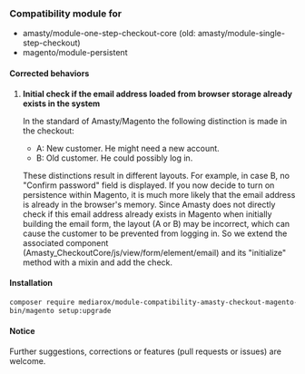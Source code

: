 ### Compatibility module for
* amasty/module-one-step-checkout-core (old: amasty/module-single-step-checkout)
* magento/module-persistent

#### Corrected behaviors

1. **Initial check if the email address loaded from browser storage already exists in the system**

   In the standard of Amasty/Magento the following distinction is made in the checkout:

   * A: New customer. He might need a new account.
   * B: Old customer. He could possibly log in.

   These distinctions result in different layouts. For example, in case B, no "Confirm password" field is displayed.
   If you now decide to turn on persistence within Magento, it is much more likely that the email address is already in the browser's memory.
   Since Amasty does not directly check if this email address already exists in Magento when initially building the email form, the layout (A or B) may be incorrect, which can cause the customer to be prevented from logging in.
   So we extend the associated component (Amasty_CheckoutCore/js/view/form/element/email) and its "initialize" method with a mixin and add the check.

#### Installation
```bash
composer require mediarox/module-compatibility-amasty-checkout-magento-persistent
bin/magento setup:upgrade
```

#### Notice

Further suggestions, corrections or features (pull requests or issues) are welcome.